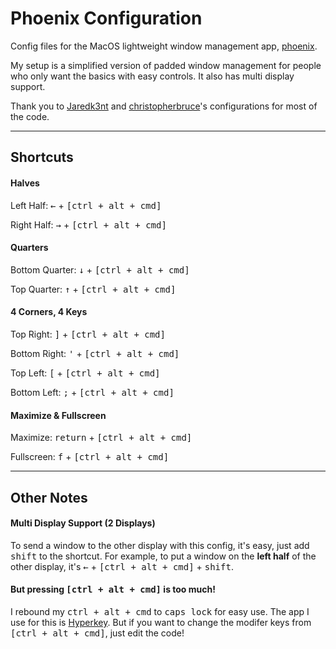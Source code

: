 # Phoenix Configuration
Config files for the MacOS lightweight window management app, [phoenix](https://github.com/kasper/phoenix).

My setup is a simplified version of padded window management for people who only want the basics with easy controls. It also has multi display support.

Thank you to [Jaredk3nt](https://github.com/Jaredk3nt/phoenix-padding) and [christopherbruce](https://github.com/christopherbruce/phoenix-padding)'s configurations for most of the code.

---

## Shortcuts

#### Halves
Left Half:
<kbd>&larr;</kbd> + <kbd>[ctrl + alt + cmd]</kbd>

Right Half:
<kbd>&rarr;</kbd> + <kbd>[ctrl + alt + cmd]</kbd>

#### Quarters
Bottom Quarter:
<kbd>&darr;</kbd> + <kbd>[ctrl + alt + cmd]</kbd>

Top Quarter:
<kbd>&uarr;</kbd> + <kbd>[ctrl + alt + cmd]</kbd>

#### 4 Corners, 4 Keys
Top Right:
<kbd>]</kbd> + <kbd>[ctrl + alt + cmd]</kbd>

Bottom Right:
<kbd>'</kbd> + <kbd>[ctrl + alt + cmd]</kbd>

Top Left:
<kbd>[</kbd> + <kbd>[ctrl + alt + cmd]</kbd>

Bottom Left:
<kbd>;</kbd> + <kbd>[ctrl + alt + cmd]</kbd>

#### Maximize & Fullscreen
Maximize:
<kbd>return</kbd> + <kbd>[ctrl + alt + cmd]</kbd>

Fullscreen:
<kbd>f</kbd> + <kbd>[ctrl + alt + cmd]</kbd>

---

## Other Notes

#### Multi Display Support (2 Displays)

To send a window to the other display with this config, it's easy, just add <kbd>shift</kbd> to the shortcut. For example, to put a window on the **left half** of the other display, it's <kbd>&larr;</kbd> + <kbd>[ctrl + alt + cmd]</kbd> + <kbd>shift</kbd>.


#### But pressing <kbd>[ctrl + alt + cmd]</kbd> is too much!
I rebound my <kbd>ctrl + alt + cmd</kbd> to <kbd>caps lock</kbd> for easy use. The app I use for this is [Hyperkey](https://hyperkey.app/). But if you want to change the modifer keys from <kbd>[ctrl + alt + cmd]</kbd>, just edit the code!
